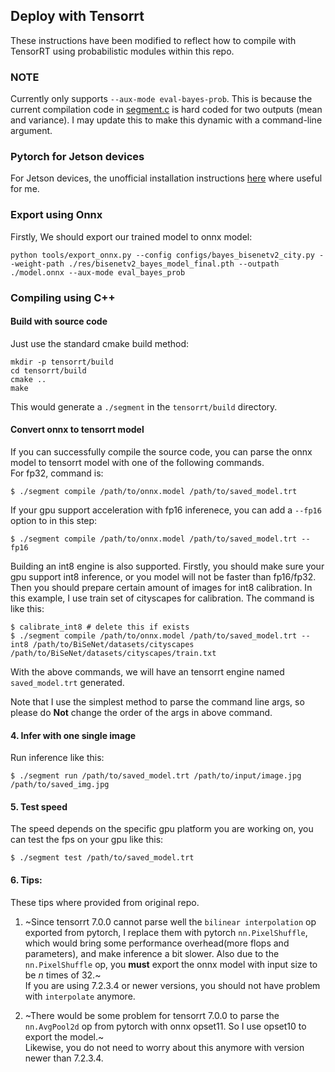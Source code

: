 ## Deploy with Tensorrt 

These instructions have been modified to reflect how to compile with TensorRT using probabilistic modules within this repo.

### NOTE
Currently only supports ```--aux-mode eval-bayes-prob```. This is because the current compilation code in [segment.c](./segment.c) is hard coded for two outputs (mean and variance). I may update this to make this dynamic with a command-line argument.

### Pytorch for Jetson devices
For Jetson devices, the unofficial installation instructions [here](https://forums.developer.nvidia.com/t/pytorch-for-jetson/72048) where useful for me.

### Export using Onnx

Firstly, We should export our trained model to onnx model:  

``` shell
python tools/export_onnx.py --config configs/bayes_bisenetv2_city.py --weight-path ./res/bisenetv2_bayes_model_final.pth --outpath ./model.onnx --aux-mode eval_bayes_prob
```


### Compiling using C++


#### Build with source code
Just use the standard cmake build method:  
``` shell
mkdir -p tensorrt/build
cd tensorrt/build
cmake ..
make
```
This would generate a `./segment` in the `tensorrt/build` directory.


#### Convert onnx to tensorrt model
If you can successfully compile the source code, you can parse the onnx model to tensorrt model with one of the following commands.   
For fp32, command is:
``` shell
$ ./segment compile /path/to/onnx.model /path/to/saved_model.trt
```
If your gpu support acceleration with fp16 inferenece, you can add a `--fp16` option to in this step:  
``` shell
$ ./segment compile /path/to/onnx.model /path/to/saved_model.trt --fp16
```
Building an int8 engine is also supported. Firstly, you should make sure your gpu support int8 inference, or you model will not be faster than fp16/fp32. Then you should prepare certain amount of images for int8 calibration. In this example, I use train set of cityscapes for calibration. The command is like this:  
```
$ calibrate_int8 # delete this if exists
$ ./segment compile /path/to/onnx.model /path/to/saved_model.trt --int8 /path/to/BiSeNet/datasets/cityscapes /path/to/BiSeNet/datasets/cityscapes/train.txt
```
With the above commands, we will have an tensorrt engine named `saved_model.trt` generated.  

Note that I use the simplest method to parse the command line args, so please do **Not** change the order of the args in above command.  


#### 4. Infer with one single image
Run inference like this:   
``` shell
$ ./segment run /path/to/saved_model.trt /path/to/input/image.jpg /path/to/saved_img.jpg
```


#### 5. Test speed  
The speed depends on the specific gpu platform you are working on, you can test the fps on your gpu like this:  
``` shell
$ ./segment test /path/to/saved_model.trt
```


#### 6. Tips:  

These tips where provided from original repo.

1. ~Since tensorrt 7.0.0 cannot parse well the `bilinear interpolation` op exported from pytorch, I replace them with pytorch `nn.PixelShuffle`, which would bring some performance overhead(more flops and parameters), and make inference a bit slower. Also due to the `nn.PixelShuffle` op, you **must** export the onnx model with input size to be *n* times of 32.~   
If you are using 7.2.3.4 or newer versions, you should not have problem with `interpolate` anymore.

2. ~There would be some problem for tensorrt 7.0.0 to parse the `nn.AvgPool2d` op from pytorch with onnx opset11. So I use opset10 to export the model.~  
Likewise, you do not need to worry about this anymore with version newer than 7.2.3.4.
